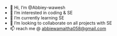 - 👋 Hi, I’m @Abbiey-wawesh
- 👀 I’m interested in coding & SE
- 🌱 I’m currently learning SE
- 💞️ I’m looking to collaborate on all projects with SE
- 📫 reach me @ abbiewamaitha058@gmail.com

<!---
Abbiey-wawesh/Abbiey-wawesh is a ✨ special ✨ repository because its `README.md` (this file) appears on your GitHub profile.
You can click the Preview link to take a look at your changes.
--->
